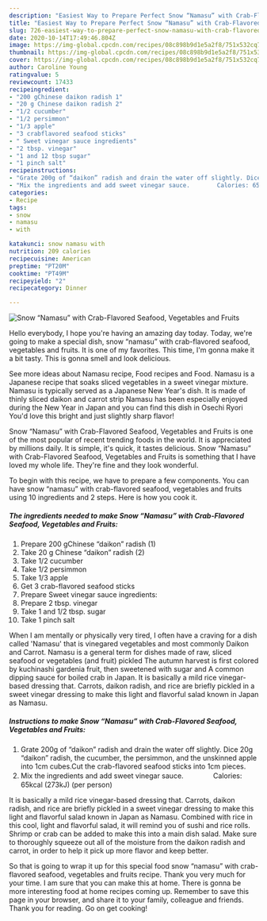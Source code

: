 ```yaml
---
description: "Easiest Way to Prepare Perfect Snow “Namasu” with Crab-Flavored Seafood, Vegetables and Fruits"
title: "Easiest Way to Prepare Perfect Snow “Namasu” with Crab-Flavored Seafood, Vegetables and Fruits"
slug: 726-easiest-way-to-prepare-perfect-snow-namasu-with-crab-flavored-seafood-vegetables-and-fruits
date: 2020-10-14T17:49:46.804Z
image: https://img-global.cpcdn.com/recipes/08c898b9d1e5a2f8/751x532cq70/snow-namasu-with-crab-flavored-seafood-vegetables-and-fruits-recipe-main-photo.jpg
thumbnail: https://img-global.cpcdn.com/recipes/08c898b9d1e5a2f8/751x532cq70/snow-namasu-with-crab-flavored-seafood-vegetables-and-fruits-recipe-main-photo.jpg
cover: https://img-global.cpcdn.com/recipes/08c898b9d1e5a2f8/751x532cq70/snow-namasu-with-crab-flavored-seafood-vegetables-and-fruits-recipe-main-photo.jpg
author: Caroline Young
ratingvalue: 5
reviewcount: 17433
recipeingredient:
- "200 gChinese daikon radish 1"
- "20 g Chinese daikon radish 2"
- "1/2 cucumber"
- "1/2 persimmon"
- "1/3 apple"
- "3 crabflavored seafood sticks"
- " Sweet vinegar sauce ingredients"
- "2 tbsp. vinegar"
- "1 and 12 tbsp sugar"
- "1 pinch salt"
recipeinstructions:
- "Grate 200g of “daikon” radish and drain the water off slightly. Dice 20g “daikon” radish, the cucumber, the persimmon, and the unskinned apple into 1cm cubes.Cut the crab-flavored seafood sticks into 1cm pieces."
- "Mix the ingredients and add sweet vinegar sauce.　　　　 Calories: 65kcal (273kJ) (per person)"
categories:
- Recipe
tags:
- snow
- namasu
- with

katakunci: snow namasu with 
nutrition: 209 calories
recipecuisine: American
preptime: "PT20M"
cooktime: "PT49M"
recipeyield: "2"
recipecategory: Dinner

---
```



![Snow “Namasu” with Crab-Flavored Seafood, Vegetables and Fruits](https://img-global.cpcdn.com/recipes/08c898b9d1e5a2f8/751x532cq70/snow-namasu-with-crab-flavored-seafood-vegetables-and-fruits-recipe-main-photo.jpg)

Hello everybody, I hope you're having an amazing day today. Today, we're going to make a special dish, snow “namasu” with crab-flavored seafood, vegetables and fruits. It is one of my favorites. This time, I'm gonna make it a bit tasty. This is gonna smell and look delicious.

See more ideas about Namasu recipe, Food recipes and Food. Namasu is a Japanese recipe that soaks sliced vegetables in a sweet vinegar mixture. Namasu is typically served as a Japanese New Year&#39;s dish. It is made of thinly sliced daikon and carrot strip Namasu has been especially enjoyed during the New Year in Japan and you can find this dish in Osechi Ryori You&#39;d love this bright and just slightly sharp flavor!

Snow “Namasu” with Crab-Flavored Seafood, Vegetables and Fruits is one of the most popular of recent trending foods in the world. It is appreciated by millions daily. It is simple, it's quick, it tastes delicious. Snow “Namasu” with Crab-Flavored Seafood, Vegetables and Fruits is something that I have loved my whole life. They're fine and they look wonderful.


To begin with this recipe, we have to prepare a few components. You can have snow “namasu” with crab-flavored seafood, vegetables and fruits using 10 ingredients and 2 steps. Here is how you cook it.

<!--inarticleads1-->

##### The ingredients needed to make Snow “Namasu” with Crab-Flavored Seafood, Vegetables and Fruits:

1. Prepare 200 gChinese “daikon” radish (1)
1. Take 20 g Chinese “daikon” radish (2)
1. Take 1/2 cucumber
1. Take 1/2 persimmon
1. Take 1/3 apple
1. Get 3 crab-flavored seafood sticks
1. Prepare  Sweet vinegar sauce ingredients:
1. Prepare 2 tbsp. vinegar
1. Take 1 and 1/2 tbsp. sugar
1. Take 1 pinch salt


When I am mentally or physically very tired, I often have a craving for a dish called &#39;Namasu&#39; that is vinegared vegetables and most commonly Daikon and Carrot. Namasu is a general term for dishes made of raw, sliced seafood or vegetables (and fruit) pickled The autumn harvest is first colored by kuchinashi gardenia fruit, then sweetened with sugar and A common dipping sauce for boiled crab in Japan. It is basically a mild rice vinegar-based dressing that. Carrots, daikon radish, and rice are briefly pickled in a sweet vinegar dressing to make this light and flavorful salad known in Japan as Namasu. 

<!--inarticleads2-->

##### Instructions to make Snow “Namasu” with Crab-Flavored Seafood, Vegetables and Fruits:

1. Grate 200g of “daikon” radish and drain the water off slightly. Dice 20g “daikon” radish, the cucumber, the persimmon, and the unskinned apple into 1cm cubes.Cut the crab-flavored seafood sticks into 1cm pieces.
1. Mix the ingredients and add sweet vinegar sauce.　　　　 Calories: 65kcal (273kJ) (per person)


It is basically a mild rice vinegar-based dressing that. Carrots, daikon radish, and rice are briefly pickled in a sweet vinegar dressing to make this light and flavorful salad known in Japan as Namasu. Combined with rice in this cool, light and flavorful salad, it will remind you of sushi and rice rolls. Shrimp or crab can be added to make this into a main dish salad. Make sure to thoroughly squeeze out all of the moisture from the daikon radish and carrot, in order to help it pick up more flavor and keep better. 

So that is going to wrap it up for this special food snow “namasu” with crab-flavored seafood, vegetables and fruits recipe. Thank you very much for your time. I am sure that you can make this at home. There is gonna be more interesting food at home recipes coming up. Remember to save this page in your browser, and share it to your family, colleague and friends. Thank you for reading. Go on get cooking!
